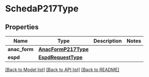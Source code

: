 # SchedaP217Type

## Properties
Name | Type | Description | Notes
------------ | ------------- | ------------- | -------------
**anac_form** | [**AnacFormP217Type**](AnacFormP217Type.md) |  | 
**espd** | [**EspdRequestType**](EspdRequestType.md) |  | 

[[Back to Model list]](../README.md#documentation-for-models) [[Back to API list]](../README.md#documentation-for-api-endpoints) [[Back to README]](../README.md)

